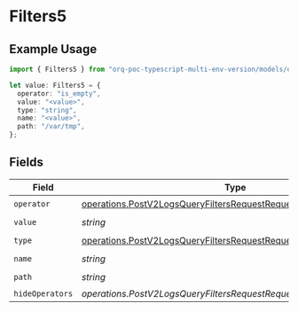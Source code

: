 # Filters5

## Example Usage

```typescript
import { Filters5 } from "orq-poc-typescript-multi-env-version/models/operations";

let value: Filters5 = {
  operator: "is_empty",
  value: "<value>",
  type: "string",
  name: "<value>",
  path: "/var/tmp",
};
```

## Fields

| Field                                                                                                                                                | Type                                                                                                                                                 | Required                                                                                                                                             | Description                                                                                                                                          |
| ---------------------------------------------------------------------------------------------------------------------------------------------------- | ---------------------------------------------------------------------------------------------------------------------------------------------------- | ---------------------------------------------------------------------------------------------------------------------------------------------------- | ---------------------------------------------------------------------------------------------------------------------------------------------------- |
| `operator`                                                                                                                                           | [operations.PostV2LogsQueryFiltersRequestRequestBodyQueryOperator](../../models/operations/postv2logsqueryfiltersrequestrequestbodyqueryoperator.md) | :heavy_check_mark:                                                                                                                                   | N/A                                                                                                                                                  |
| `value`                                                                                                                                              | *string*                                                                                                                                             | :heavy_check_mark:                                                                                                                                   | N/A                                                                                                                                                  |
| `type`                                                                                                                                               | [operations.PostV2LogsQueryFiltersRequestRequestBodyQueryType](../../models/operations/postv2logsqueryfiltersrequestrequestbodyquerytype.md)         | :heavy_check_mark:                                                                                                                                   | N/A                                                                                                                                                  |
| `name`                                                                                                                                               | *string*                                                                                                                                             | :heavy_check_mark:                                                                                                                                   | N/A                                                                                                                                                  |
| `path`                                                                                                                                               | *string*                                                                                                                                             | :heavy_check_mark:                                                                                                                                   | N/A                                                                                                                                                  |
| `hideOperators`                                                                                                                                      | *operations.PostV2LogsQueryFiltersRequestRequestBodyHideOperators*[]                                                                                 | :heavy_minus_sign:                                                                                                                                   | N/A                                                                                                                                                  |